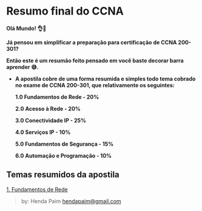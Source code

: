 # Resumo final do CCNA

**Olá Mundo! 👌👋**

**Já pensou em simplificar a preparação para certificação de CCNA 200-301?**

**Então este é um resumão feito pensado em você baste decorar barra aprender 😅.**

- **A apostila cobre de uma forma resumida e simples todo tema cobrado no exame de CCNA 200-301, que relativamente os seguintes:**
    
    **1.0 Fundamentos de Rede - 20%** 
    
    **2.0 Acesso à Rede - 20%** 
    
    **3.0 Conectividade IP - 25%** 
    
    **4.0 Serviços IP - 10%** 
    
    **5.0 Fundamentos de Segurança - 15%** 
    
    **6.0 Automação e Programação - 10%**
    

## Temas resumidos da apostila
<a href="./1. Fundamentos de Rede"> 1. Fundamentos de Rede</a>

> by: Henda Paim
      hendapaim@gmail.com
>